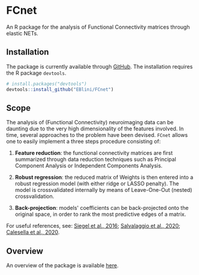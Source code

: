 
<!-- README.md is generated from README.Rmd. Please edit that file -->
FCnet
=====

<!-- badges: start -->
<!-- badges: end -->
An R package for the analysis of Functional Connectivity matrices through elastic NETs.

Installation
------------

The package is currently available through [GitHub](https://github.com/). The installation requires the R package `devtools`.

``` r
# install.packages("devtools")
devtools::install_github("EBlini/FCnet")
```

Scope
-----

The analysis of (Functional Connectivity) neuroimaging data can be daunting due to the very high dimensionality of the features involved. In time, several approaches to the problem have been devised. `FCnet` allows one to easily implement a three steps procedure consisting of:

1.  **Feature reduction**: the functional connectivity matrices are first summarized through data reduction techniques such as Principal Component Analysis or Independent Components Analysis.

2.  **Robust regression**: the reduced matrix of Weights is then entered into a robust regression model (with either ridge or LASSO penalty). The model is crossvalidated internally by means of Leave-One-Out (nested) crossvalidation.

3.  **Back-projection**: models' coefficients can be back-projected onto the original space, in order to rank the most predictive edges of a matrix.

For useful references, see: [Siegel et al., 2016](https://www.pnas.org/content/113/30/E4367); [Salvalaggio et al., 2020](https://academic.oup.com/brain/article/143/7/2173/5861020); [Calesella et al., 2020](https://link.springer.com/chapter/10.1007%2F978-3-030-59277-6_3).

Overview
--------

An overview of the package is available [here](https://eblini.github.io/FCnet/articles/FCnet_overview_of_package.html).
